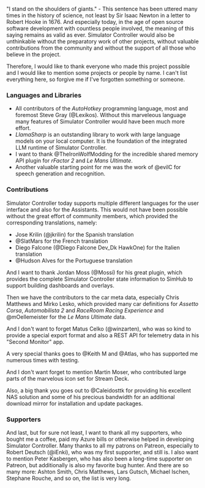 "I stand on the shoulders of giants." - This sentence has been uttered many times in the history of science, not least by Sir Isaac Newton in a letter to Robert Hooke in 1676. And especially today, in the age of open source software development with countless people involved, the meaning of this saying remains as valid as ever. Simulator Controller would also be unthinkable without the preparatory work of other projects, without valuable contributions from the community and without the support of all those who believe in the project.

Therefore, I would like to thank everyone who made this project possible and I would like to mention some projects or people by name. I can't list everything here, so forgive me if I've forgotten something or someone.

### Languages and Libraries

- All contributors of the *AutoHotkey* programming language, most and foremost Steve Gray (@Lexikos). Without this marveleous language many features of Simulator Controller would have been much more effort.
- *LlamaSharp* is an outstanding library to work with large language models on your local computer. It is the foundation of the integrated LLM runtime of Simulator Controller.
- I want to thank @TheIronWolfModding for the incredible shared memory API plugin for *rFactor 2* and *Le Mans Ultimate*.
- Another valuable starting point for me was the work of @evilC for speech generation and recognition.

### Contributions

Simulator Controller today supports multiple different languages for the user interface and also for the Assistants. This would not have been possible without the great effort of community members, which provided the corresponding translations, namely:

- Jose Krilin (@jkrilin) for the Spanish translation
- @SlatMars for the French translation
- Diego Falcone (@Diego Falcone Dev_Dk HawkOne) for the Italien translation
- @Hudson Alves for the Portuguese translation

And I want to thank Jordan Moss (@Mossi) for his great plugin, which provides the complete Simulator Controller state information to SimHub to support building dashboards and overlays.

Then we have the contributors to the car meta data, especially Chris Matthews and Mirko Lesko, which provided many car definitions for *Assetto Corsa*, *Automobilista 2* and *RaceRoom Racing Experience* and @mOellemeister for the *Le Mans Ultimate* data.

And I don't want to forget Matus Celko (@winzarten), who was so kind to provide a special export format and also a REST API for telemetry data in his "Second Monitor" app.

A very special thanks goes to @Keith M and @Atlas, who has supported me numerous times with testing.

And I don't want forget to mention Martin Moser, who contributed large parts of the marvelous icon set for Stream Deck.

Also, a big thank you goes out to @Caleidosttk for providing his excellent NAS solution and some of his precious bandwidth for an additional download mirror for installation and update packages.

### Supporters

And last, but for sure not least, I want to thank all my supporters, who bought me a coffee, paid my Azure bills or otherwise helped in developing Simulator Controller. Many thanks to all my patrons on Patreon, especially to Robert Deutsch (@iEnki), who was my first supporter, and still is. I also want to mention Peter Kasbergen, who has also been a long-time supporter on Patreon, but additionally is also my favorite bug hunter. And there are so many more: Ashton Smith, Chris Matthews, Lars Gutsch, Michael Ischen, Stephane Rouche, and so on, the list is very long.